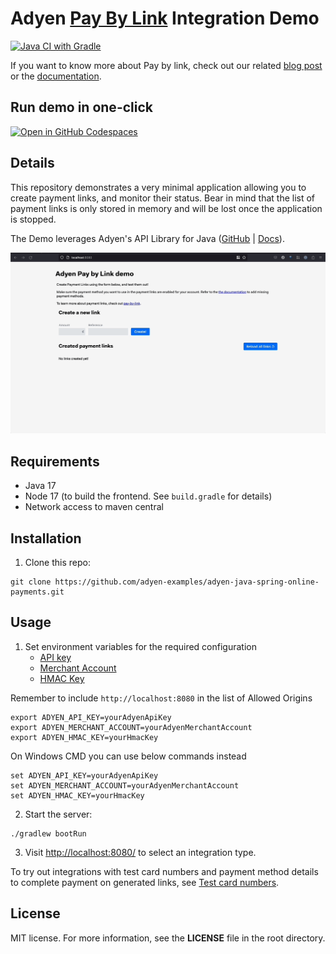 # Adyen [Pay By Link](https://docs.adyen.com/unified-commerce/pay-by-link) Integration Demo

[![Java CI with Gradle](https://github.com/adyen-examples/adyen-java-spring-online-payments/actions/workflows/build-paybylink.yml/badge.svg)](https://github.com/adyen-examples/adyen-java-spring-online-payments/actions/workflows/paybylink.yml) 

If you want to know more about Pay by link, check out our related [blog post](https://www.adyen.com/blog/pay-by-link-for-developers) or the [documentation](https://docs.adyen.com/checkout/pay-by-link).

## Run demo in one-click
[![Open in GitHub Codespaces](https://github.com/codespaces/badge.svg)](https://github.com/codespaces/new/adyen-examples/adyen-java-spring-online-payments?ref=main&dev_container_path=.devcontainer%2Fpaybylink-example%2Fdevcontainer.json)

## Details


This repository demonstrates a very minimal application allowing you to create payment links, and monitor their status.
Bear in mind that the list of payment links is only stored in memory and will be lost once the application is stopped.

The Demo leverages Adyen's API Library for Java ([GitHub](https://github.com/Adyen/adyen-java-api-library) | [Docs](https://docs.adyen.com/development-resources/libraries#java)).

![Pay By Link Demo](src/main/resources/images/paybylink.gif)


## Requirements

-   Java 17
-   Node 17 (to build the frontend. See `build.gradle` for details)
-   Network access to maven central

## Installation

1. Clone this repo:

```
git clone https://github.com/adyen-examples/adyen-java-spring-online-payments.git
```

## Usage

1. Set environment variables for the required configuration
    - [API key](https://docs.adyen.com/user-management/how-to-get-the-api-key)
    - [Merchant Account](https://docs.adyen.com/account/account-structure)
    - [HMAC Key](https://docs.adyen.com/development-resources/webhooks/verify-hmac-signatures)

Remember to include `http://localhost:8080` in the list of Allowed Origins

```shell
export ADYEN_API_KEY=yourAdyenApiKey
export ADYEN_MERCHANT_ACCOUNT=yourAdyenMerchantAccount
export ADYEN_HMAC_KEY=yourHmacKey
```

On Windows CMD you can use below commands instead

```shell
set ADYEN_API_KEY=yourAdyenApiKey
set ADYEN_MERCHANT_ACCOUNT=yourAdyenMerchantAccount
set ADYEN_HMAC_KEY=yourHmacKey
```

2. Start the server:

```
./gradlew bootRun
```

3. Visit [http://localhost:8080/](http://localhost:8080/) to select an integration type.

To try out integrations with test card numbers and payment method details to complete payment on generated links, see [Test card numbers](https://docs.adyen.com/development-resources/test-cards/test-card-numbers).

## License

MIT license. For more information, see the **LICENSE** file in the root directory.
